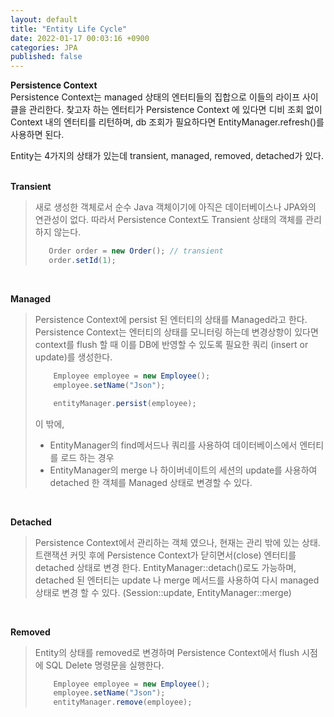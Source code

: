 ```yaml
---
layout: default
title: "Entity Life Cycle"
date: 2022-01-17 00:03:16 +0900
categories: JPA
published: false
---
```


**Persistence Context**  
Persistence Context는 managed 상태의 엔터티들의 집합으로 이들의 라이프 사이클을 관리한다. 찾고자 하는 엔터티가 Persistence Context 에 있다면 디비 조회 없이 Context 내의 엔터티를 리턴하며, db 조회가 필요하다면 EntityManager.refresh()를 사용하면 된다.

Entity는 4가지의 상태가 있는데 transient, managed, removed, detached가 있다.  
<br>

**Transient**

> 새로 생성한 객체로서 순수 Java 객체이기에 아직은 데이터베이스나 JPA와의 연관성이 없다. 따라서 Persistence Context도 Transient 상태의 객체를 관리하지 않는다.
>
> ```java
>    Order order = new Order(); // transient
>    order.setId(1);
> ```

<br>

**Managed**

> Persistence Context에 persist 된 엔터티의 상태를 Managed라고 한다. Persistence Context는 엔터티의 상태를 모니터링 하는데 변경상항이 있다면 context를 flush 할 때 이를 DB에 반영할 수 있도록 필요한 쿼리 (insert or update)를 생성한다.
>
> ```java
>     Employee employee = new Employee();
>     employee.setName("Json");
>
>     entityManager.persist(employee);
> ```
>
> 이 밖에,
>
> - EntityManager의 find메서드나 쿼리를 사용하여 데이터베이스에서 엔터티를 로드 하는 경우
> - EntityManager의 merge 나 하이버네이트의 세션의 update를 사용하여 detached 한 객체를 Managed 상태로 변경할 수 있다.

<br>

**Detached**

> Persistence Context에서 관리하는 객체 였으나, 현재는 관리 밖에 있는 상태.  
> 트랜잭션 커밋 후에 Persistence Context가 닫히면서(close) 엔터티를 detached 상태로 변경 한다. EntityManager::detach()로도 가능하며,
> detached 된 엔터티는 update 나 merge 메서드를 사용하여 다시 managed 상태로 변경 할 수 있다. (Session::update, EntityManager::merge)

<br>

**Removed**

> Entity의 상태를 removed로 변경하며 Persistence Context에서 flush 시점에 SQL Delete 명령문을 실행한다.
>
> ```java
>     Employee employee = new Employee();
>     employee.setName("Json");
>     entityManager.remove(employee);
> ```

